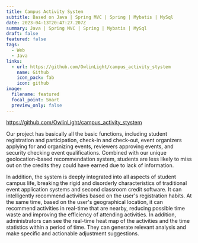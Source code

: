 ```yaml
---
title: Campus Activity System
subtitle: Based on Java | Spring MVC | Spring | Mybatis | MySql
date: 2023-04-13T20:47:27.207Z
summary: Java | Spring MVC | Spring | Mybatis | MySql
draft: false
featured: false
tags:
  - Web
  - Java
links:
  - url: https://github.com/OwlinLight/campus_activity_stystem
    name: Github
    icon_pack: fab
    icon: github
image:
  filename: featured
  focal_point: Smart
  preview_only: false
---
```

<i class="fab fa-github"></i><https://github.com/OwlinLight/campus_activity_stystem>[](https://github.com/OwlinLight/singer-contest-system)

<!--StartFragment-->

Our project has basically all the basic functions, including student registration and participation, check-in and check-out, event organizers applying for and organizing events, reviewers approving events, and security checking event qualifications. Combined with our unique geolocation-based recommendation system, students are less likely to miss out on the credits they could have earned due to lack of information.



In addition, the system is deeply integrated into all aspects of student campus life, breaking the rigid and disorderly characteristics of traditional event application systems and second classroom credit software. It can intelligently recommend activities based on the user's registration habits. At the same time, based on the user's geographical location, it can recommend activities in real-time that are nearby, reducing possible time waste and improving the efficiency of attending activities. In addition, administrators can see the real-time heat map of the activities and the time statistics within a period of time. They can generate relevant analysis and make specific and actionable adjustment suggestions.

<!--EndFragment-->